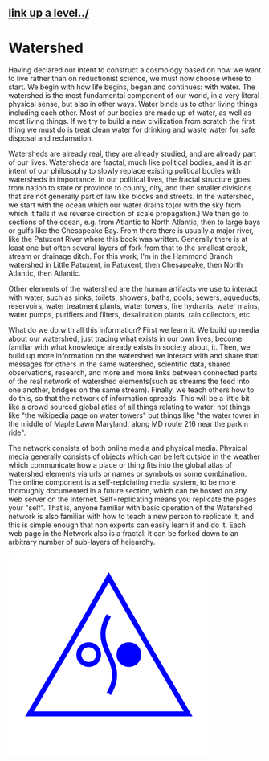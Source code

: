 ## [link up a level../](../)

# Watershed

Having declared our intent to construct a cosmology based on how we want to live rather than on reductionist science, we must now choose where to start.  We begin with how life begins, began and continues: with water.  The watershed is the most fundamental component of our world, in a very literal physical sense, but also in other ways. Water binds us to other living things including each other.  Most of our bodies are made up of water, as well as most living things.  If we try to build a new civilization from scratch the first thing we must do is treat clean water for drinking and waste water for safe disposal and reclamation.

Watersheds are already real, they are already studied, and are already part of our lives.  Watersheds are fractal, much like political bodies, and it is an intent of our philosophy to slowly replace existing political bodies with watersheds in importance.  In our political lives, the fractal structure goes from nation to state or province to county, city, and then smaller divisions that are not generally part of law like blocks and streets.  In the watershed, we start with the ocean which our water drains to(or with the sky from which it falls if we reverse direction of scale propagation.)  We then go to sections of the ocean, e.g. from Atlantic to North Atlantic, then to large bays or gulfs like the Chesapeake Bay.  From there there is usually a major river, like the Patuxent River where this book was written. Generally there is at least one but often several layers of fork from that to the smallest creek, stream or drainage ditch.  For this work, I'm in the Hammond Branch watershed in Little Patuxent, in Patuxent, then Chesapeake, then North Atlantic, then Atlantic.  

Other elements of the watershed are the human artifacts we use to interact with water, such as sinks, toilets, showers, baths, pools, sewers, aqueducts, reservoirs, water treatment plants, water towers, fire hydrants, water mains, water pumps, purifiers and filters, desalination plants, rain collectors, etc.  

What do we do with all this information?  First we learn it.  We build up media about our watershed, just tracing what exists in our own lives, become familiar with what knowledge already exists in society about, it. Then, we build up more information on the watershed we interact with and share that: messages for others in the same watershed, scientific data, shared observations, research, and more and more links between connected parts of the real network of watershed elements(such as streams the feed into one another, bridges on the same stream).  Finally, we teach others how to do this, so that the network of information spreads.  This will be a little bit like a crowd sourced global atlas of all things relating to water: not things like "the wikipedia page on water towers" but things like "the water tower in the middle of Maple Lawn Maryland, along MD route 216 near the park n ride".  

The network consists of both online media and physical media.  Physical media generally consists of objects which can be left outside in the weather which communicate how a place or thing fits into the global atlas of watershed elements via urls or names or symbols or some combination.  The online component is a self-replciating media system, to be more thoroughly documented in a future section, which can be hosted on any web server on the Internet.  Self=replicating means you replicate the pages your "self".  That is, anyone familiar with basic operation of the Watershed network is also familiar with how to teach a new person to replicate it, and this is simple enough that non experts can easily learn it and do it.  Each web page in the Network also is a fractal: it can be forked down to an arbitrary number of sub-layers of heiearchy.  

![](../symbols/watershed.svg)



